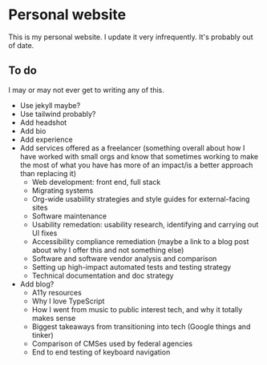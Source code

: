 # Personal website

This is my personal website. I update it very infrequently. It's probably out of date.

## To do
I may or may not ever get to writing any of this.

* Use jekyll maybe?
* Use tailwind probably?
* Add headshot
* Add bio
* Add experience
* Add services offered as a freelancer (something overall about how I have worked with small orgs and know that sometimes working to make the most of what you have has more of an impact/is a better approach than replacing it)
    * Web development: front end, full stack
    * Migrating systems
    * Org-wide usabiility strategies and style guides for external-facing sites
    * Software maintenance
    * Usability remedation: usability research, identifying and carrying out UI fixes
    * Accessibility compliance remediation (maybe a link to a blog post about why I offer this and not something else)
    * Software and software vendor analysis and comparison
    * Setting up high-impact automated tests and testing strategy
    * Technical documentation and doc strategy
* Add blog?
    * A11y resources
    * Why I love TypeScript
    * How I went from music to public interest tech, and why it totally makes sense
    * Biggest takeaways from transitioning into tech (Google things and tinker)
    * Comparison of CMSes used by federal agencies
    * End to end testing of keyboard navigation
